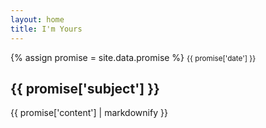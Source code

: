 ```yaml
---
layout: home
title: I'm Yours
---
```


<section>
  <div class="jumbotron">
    {% assign promise = site.data.promise %}
    <!-- {{ promise | inspect}}-->
    <small class="text-muted">{{ promise['date'] }}</small>
    <h2>{{ promise['subject'] }}</h2>
    <p class="lead">{{ promise['content'] | markdownify }}</p>
  </div>
</section>

